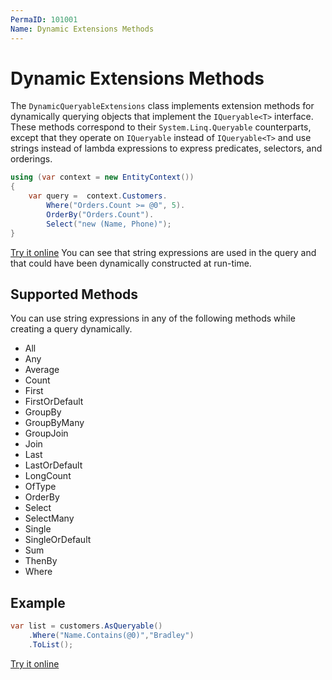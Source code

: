 ```yaml
---
PermaID: 101001
Name: Dynamic Extensions Methods
---
```


# Dynamic Extensions Methods

The `DynamicQueryableExtensions` class implements extension methods for dynamically querying objects that implement the `IQueryable<T>` interface. These methods correspond to their `System.Linq.Queryable` counterparts, except that they operate on `IQueryable` instead of `IQueryable<T>` and use strings instead of lambda expressions to express predicates, selectors, and orderings.

```csharp
using (var context = new EntityContext())
{
    var query =  context.Customers.
        Where("Orders.Count >= @0", 5).
        OrderBy("Orders.Count").
        Select("new (Name, Phone)");
}
```

[Try it online](https://dotnetfiddle.net/qvhkUd)
You can see that string expressions are used in the query and that could have been dynamically constructed at run-time.

## Supported Methods

You can use string expressions in any of the following methods while creating a query dynamically.

 - All
 - Any 
 - Average
 - Count
 - First
 - FirstOrDefault
 - GroupBy
 - GroupByMany
 - GroupJoin
 - Join
 - Last
 - LastOrDefault
 - LongCount
 - OfType
 - OrderBy
 - Select
 - SelectMany
 - Single
 - SingleOrDefault
 - Sum
 - ThenBy
 - Where

## Example

```csharp
var list = customers.AsQueryable()
    .Where("Name.Contains(@0)","Bradley")
    .ToList();
```
[Try it online](https://dotnetfiddle.net/CXfG4d)
